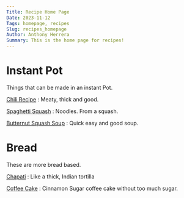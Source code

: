 ```yaml
---
Title: Recipe Home Page
Date: 2023-11-12
Tags: homepage, recipes
Slug: recipes_homepage
Author: Anthony Herrera
Summary: This is the home page for recipes!
---
```


# Instant Pot

Things that can be made in an instant Pot.

[Chili Recipe]({filename}../posts/recipes/20231112_chili_recipe.md) : Meaty, thick and good.

[Spaghetti Squash]({filename}../posts/recipes/20231113_spaghetti_squash.md) : Noodles. From a squash.

[Butternut Squash Soup]({filename}../posts/recipes/20231203_butternut_squash_soup.md) : Quick easy and good soup.

# Bread

These are more bread based.

[Chapati]({filename}../posts/recipes/20231113_chapati.md) : Like a thick, Indian tortilla

[Coffee Cake]({filename}../posts/recipes/20231119_coffe_cake.md) : Cinnamon Sugar coffee cake without too much sugar.
